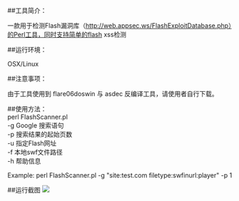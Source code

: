 ##工具简介：
 
一款用于检测Flash漏洞库（http://web.appsec.ws/FlashExploitDatabase.php）的Perl工具，同时支持简单的flash xss检测

##运行环境：
 
OSX/Linux

##注意事项：
     
由于工具使用到 flare06doswin 与 asdec 反编译工具，请使用者自行下载。

##使用方法：    
		perl FlashScanner.pl <br>
		 -g  Google 搜索语句 <br>
		 -p  搜索结果的起始页数<br>
     	 -u  指定Flash网址<br>
     	 -f  本地swf文件路径<br>
     	 -h  帮助信息   <br> 

Example: perl FlashScanner.pl -g "site:test.com filetype:swfinurl:player" -p 1

##运行截图
![](http://security.tencent.com/uploadimg_dir/201311/1159ecd6bbc1b6c40a58d7f394ec4005.png)
